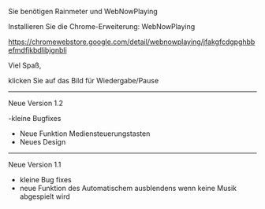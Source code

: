 Sie benötigen Rainmeter und WebNowPlaying

Installieren Sie die Chrome-Erweiterung: WebNowPlaying

https://chromewebstore.google.com/detail/webnowplaying/jfakgfcdgpghbbefmdfjkbdlibjgnbli

 Viel Spaß, 

klicken Sie auf das Bild für Wiedergabe/Pause

--------------------------------------------------------------

Neue Version 1.2

-kleine Bugfixes
- Neue Funktion Mediensteuerungstasten
- Neues Design

---------------------------------------------------------------

Neue Version 1.1
- kleine Bug fixes
- neue Funktion des Automatischem ausblendens wenn keine Musik abgespielt wird
